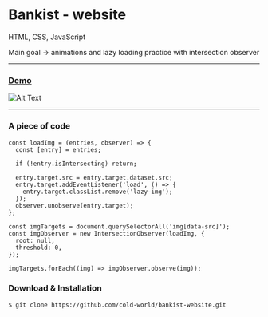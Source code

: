 Bankist - website
=======================================

HTML, CSS, JavaScript

Main goal -> animations and lazy loading practice with intersection observer

* * *
### [Demo](https://cold-world.github.io/bankist-website/)

![Alt Text](https://i.ibb.co/nmzh8Kh/Screenshot-2023-04-04-102159.jpg)

* * *



### A piece of code

```// Lazy images
const loadImg = (entries, observer) => {
  const [entry] = entries;
  
  if (!entry.isIntersecting) return;
  
  entry.target.src = entry.target.dataset.src;
  entry.target.addEventListener('load', () => {
    entry.target.classList.remove('lazy-img');
  });
  observer.unobserve(entry.target);
};

const imgTargets = document.querySelectorAll('img[data-src]');
const imgObserver = new IntersectionObserver(loadImg, {
  root: null,
  threshold: 0,
});

imgTargets.forEach((img) => imgObserver.observe(img));
```

### Download & Installation

```shell 
$ git clone https://github.com/cold-world/bankist-website.git
```
